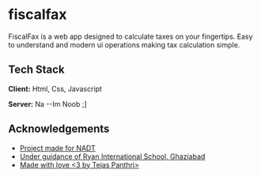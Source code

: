 
# fiscalfax

FiscalFax is a web app designed to calculate taxes on your fingertips. Easy to understand and modern ui operations making tax calculation simple.



## Tech Stack

**Client:** Html, Css, Javascript

**Server:** Na --Im Noob ;]


## Acknowledgements

 - [Project made for NADT](https://awesomeopensource.com/project/elangosundar/awesome-README-templates)
 - [Under guidance of Ryan International School, Ghaziabad](https://github.com/matiassingers/awesome-readme)
 - [Made with love <3 by Tejas Panthri>](https://bulldogjob.com/news/449-how-to-write-a-good-readme-for-your-github-project)

